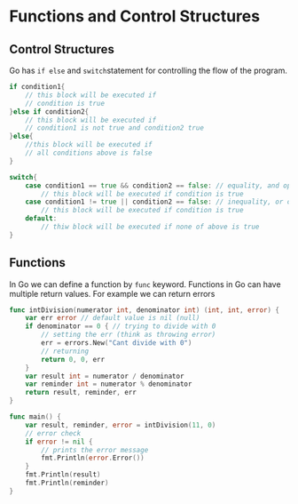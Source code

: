 # Functions and Control Structures

## Control Structures

Go has <code>if else</code> and <code>switch</code>statement for controlling the flow of the program.

```go
if condition1{
    // this block will be executed if
    // condition is true
}else if condition2{
    // this block will be executed if
    // condition1 is not true and condition2 true
}else{
    //this block will be executed if
    // all conditions above is false
}

switch{
    case condition1 == true && condition2 == false: // equality, and operators
        // this block will be executed if condition is true
    case condition1 != true || condition2 == false: // inequality, or operators
        // this block will be executed if condition is true
    default:
        // thiw block will be executed if none of above is true
}
```

## Functions

In Go we can define a function by <code>func</code> keyword. Functions in Go can have multiple return values. For example we can return errors

```go
func intDivision(numerator int, denominator int) (int, int, error) {
	var err error // default value is nil (null)
	if denominator == 0 { // trying to divide with 0
        // setting the err (think as throwing error)
		err = errors.New("Cant divide with 0")
        // returning
		return 0, 0, err
	}
	var result int = numerator / denominator
	var reminder int = numerator % denominator
	return result, reminder, err
}

func main() {
	var result, reminder, error = intDivision(11, 0)
    // error check
	if error != nil {
        // prints the error message
		fmt.Println(error.Error())
	}
	fmt.Println(result)
	fmt.Println(reminder)
}
```
